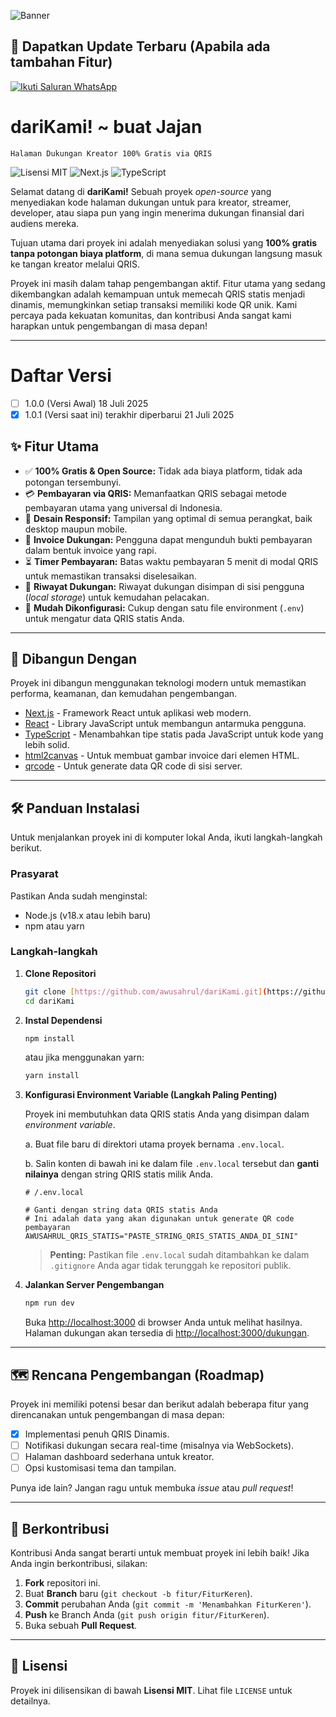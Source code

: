 ![Banner](https://darikami.vercel.app/dariKami_thumbnail.svg)
## 📢 Dapatkan Update Terbaru (Apabila ada tambahan Fitur)

[![Ikuti Saluran WhatsApp](https://img.shields.io/badge/Ikuti%20di-WhatsApp-green?logo=whatsapp)](https://whatsapp.com/channel/0029Vb6WmoKGpLHOdbB4NS3I)
# dariKami! ~ buat Jajan
```💬 “Karena kadang, apresiasi gak perlu rumit. Cukup... dari kami, buat jajan.”
Halaman Dukungan Kreator 100% Gratis via QRIS
```
![Lisensi MIT](https://img.shields.io/badge/Lisensi-MIT-blue.svg) ![Next.js](https://img.shields.io/badge/Next.js-14.x-black?logo=next.js) ![TypeScript](https://img.shields.io/badge/TypeScript-5.x-blue?logo=typescript)

Selamat datang di **dariKami!** Sebuah proyek *open-source* yang menyediakan kode halaman dukungan untuk para kreator, streamer, developer, atau siapa pun yang ingin menerima dukungan finansial dari audiens mereka.

Tujuan utama dari proyek ini adalah menyediakan solusi yang **100% gratis tanpa potongan biaya platform**, di mana semua dukungan langsung masuk ke tangan kreator melalui QRIS.

Proyek ini masih dalam tahap pengembangan aktif. Fitur utama yang sedang dikembangkan adalah kemampuan untuk memecah QRIS statis menjadi dinamis, memungkinkan setiap transaksi memiliki kode QR unik. Kami percaya pada kekuatan komunitas, dan kontribusi Anda sangat kami harapkan untuk pengembangan di masa depan!

---
# Daftar Versi #
-   [ ] 1.0.0 (Versi Awal) 18 Juli 2025
-   [x] 1.0.1 (Versi saat ini) terakhir diperbarui 21 Juli 2025

## ✨ Fitur Utama

-   ✅ **100% Gratis & Open Source:** Tidak ada biaya platform, tidak ada potongan tersembunyi.
-   💳 **Pembayaran via QRIS:** Memanfaatkan QRIS sebagai metode pembayaran utama yang universal di Indonesia.
-   📱 **Desain Responsif:** Tampilan yang optimal di semua perangkat, baik desktop maupun mobile.
-   📄 **Invoice Dukungan:** Pengguna dapat mengunduh bukti pembayaran dalam bentuk invoice yang rapi.
-   ⏳ **Timer Pembayaran:** Batas waktu pembayaran 5 menit di modal QRIS untuk memastikan transaksi diselesaikan.
-   📂 **Riwayat Dukungan:** Riwayat dukungan disimpan di sisi pengguna (*local storage*) untuk kemudahan pelacakan.
-   🔧 **Mudah Dikonfigurasi:** Cukup dengan satu file environment (`.env`) untuk mengatur data QRIS statis Anda.

---

## 🚀 Dibangun Dengan

Proyek ini dibangun menggunakan teknologi modern untuk memastikan performa, keamanan, dan kemudahan pengembangan.

-   [Next.js](https://nextjs.org/) - Framework React untuk aplikasi web modern.
-   [React](https://reactjs.org/) - Library JavaScript untuk membangun antarmuka pengguna.
-   [TypeScript](https://www.typescriptlang.org/) - Menambahkan tipe statis pada JavaScript untuk kode yang lebih solid.
-   [html2canvas](https://html2canvas.hertzen.com/) - Untuk membuat gambar invoice dari elemen HTML.
-   [qrcode](https://github.com/soldair/node-qrcode) - Untuk generate data QR code di sisi server.

---

## 🛠️ Panduan Instalasi

Untuk menjalankan proyek ini di komputer lokal Anda, ikuti langkah-langkah berikut.

### Prasyarat

Pastikan Anda sudah menginstal:
* Node.js (v18.x atau lebih baru)
* npm atau yarn

### Langkah-langkah

1.  **Clone Repositori**
    ```sh
    git clone [https://github.com/awusahrul/dariKami.git](https://github.com/awusahrul/dariKami.git)
    cd dariKami
    ```

2.  **Instal Dependensi**
    ```sh
    npm install
    ```
    atau jika menggunakan yarn:
    ```sh
    yarn install
    ```

3.  **Konfigurasi Environment Variable (Langkah Paling Penting)**
    
    Proyek ini membutuhkan data QRIS statis Anda yang disimpan dalam *environment variable*.

    a. Buat file baru di direktori utama proyek bernama `.env.local`.
    
    b. Salin konten di bawah ini ke dalam file `.env.local` tersebut dan **ganti nilainya** dengan string QRIS statis milik Anda.
    
    ```env
    # /.env.local
    
    # Ganti dengan string data QRIS statis Anda
    # Ini adalah data yang akan digunakan untuk generate QR code pembayaran
    AWUSAHRUL_QRIS_STATIS="PASTE_STRING_QRIS_STATIS_ANDA_DI_SINI"
    ```

    > **Penting:** Pastikan file `.env.local` sudah ditambahkan ke dalam `.gitignore` Anda agar tidak terunggah ke repositori publik.

4.  **Jalankan Server Pengembangan**
    ```sh
    npm run dev
    ```
    Buka [http://localhost:3000](http://localhost:3000) di browser Anda untuk melihat hasilnya. Halaman dukungan akan tersedia di [http://localhost:3000/dukungan](http://localhost:3000/dukungan).

---

## 🗺️ Rencana Pengembangan (Roadmap)

Proyek ini memiliki potensi besar dan berikut adalah beberapa fitur yang direncanakan untuk pengembangan di masa depan:

-   [x] Implementasi penuh QRIS Dinamis.
-   [ ] Notifikasi dukungan secara real-time (misalnya via WebSockets).
-   [ ] Halaman dashboard sederhana untuk kreator.
-   [ ] Opsi kustomisasi tema dan tampilan.

Punya ide lain? Jangan ragu untuk membuka *issue* atau *pull request*!

---

## 🤝 Berkontribusi

Kontribusi Anda sangat berarti untuk membuat proyek ini lebih baik! Jika Anda ingin berkontribusi, silakan:

1.  **Fork** repositori ini.
2.  Buat **Branch** baru (`git checkout -b fitur/FiturKeren`).
3.  **Commit** perubahan Anda (`git commit -m 'Menambahkan FiturKeren'`).
4.  **Push** ke Branch Anda (`git push origin fitur/FiturKeren`).
5.  Buka sebuah **Pull Request**.

---

## 📄 Lisensi

Proyek ini dilisensikan di bawah **Lisensi MIT**. Lihat file `LICENSE` untuk detailnya.
